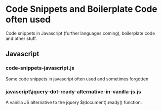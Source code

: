 # Code Snippets and Boilerplate Code often used

Code snippets in Javascript (further languages coming), boilerplate code and other stuff.

## Javascript

### code-snippets-javascript.js

Some code snippets in javascript often used and sometimes forgotten

### javascript\jquery-dot-ready-alternative-in-vanilla-js.js

A vanilla JS alternative to the jquery $(document).ready() function.
